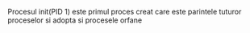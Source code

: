 Procesul init(PID 1) este primul proces creat care este parintele tuturor proceselor si adopta si procesele orfane